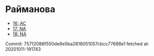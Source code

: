 # Райманова
- [16: AC](16.md)
- [17: NA](17.md)
- [18: NA](18.md)

Commit: 75712088f550de9e5ba2818051057cbcc77688e1
 fetched at: 20201011-191743
